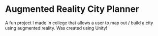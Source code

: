 # Augmented Reality City Planner

A fun project I made in college that allows a user to map out / build a city using augmented reality. Was created using Unity!
